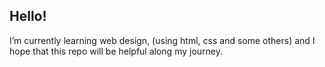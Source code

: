 
## Hello!
I’m currently learning web design, (using html, css and some others) and I hope that this repo will be helpful along my journey.
